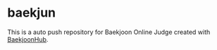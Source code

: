 # baekjun
This is a auto push repository for Baekjoon Online Judge created with [BaekjoonHub](https://github.com/BaekjoonHub/BaekjoonHub).
